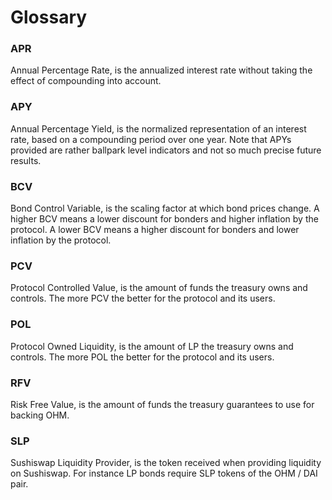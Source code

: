 # Glossary

### APR

Annual Percentage Rate, is the annualized interest rate without taking the
effect of compounding into account.

### APY

Annual Percentage Yield, is the normalized representation of an interest rate,
based on a compounding period over one year. Note that APYs provided are rather
ballpark level indicators and not so much precise future results.

### BCV

Bond Control Variable, is the scaling factor at which bond prices change. A
higher BCV means a lower discount for bonders and higher inflation by the
protocol. A lower BCV means a higher discount for bonders and lower inflation by
the protocol.

### PCV

Protocol Controlled Value, is the amount of funds the treasury owns and
controls. The more PCV the better for the protocol and its users.

### POL

Protocol Owned Liquidity, is the amount of LP the treasury owns and
controls. The more POL the better for the protocol and its users.

### RFV

Risk Free Value, is the amount of funds the treasury guarantees to use for
backing OHM.

### SLP

Sushiswap Liquidity Provider, is the token received when providing liquidity on
Sushiswap. For instance LP bonds require SLP tokens of the OHM / DAI pair.
